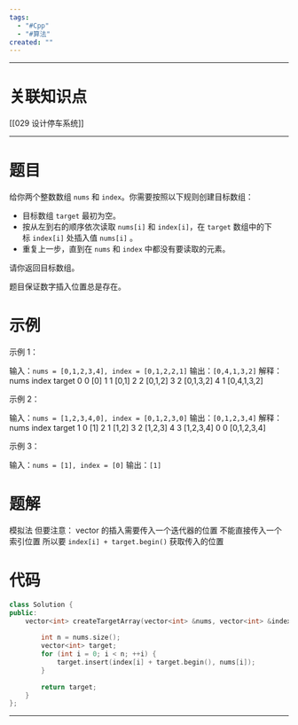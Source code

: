 ```yaml
---
tags:
  - "#Cpp"
  - "#算法"
created: ""
---
```


---
# 关联知识点

[[029 设计停车系统]]

---
# 题目

给你两个整数数组 `nums` 和 `index`。你需要按照以下规则创建目标数组：

- 目标数组 `target` 最初为空。
- 按从左到右的顺序依次读取 `nums[i]` 和 `index[i]`，在 `target` 数组中的下标 `index[i]` 处插入值 `nums[i]` 。
- 重复上一步，直到在 `nums` 和 `index` 中都没有要读取的元素。

请你返回目标数组。

题目保证数字插入位置总是存在。

# 示例

示例 1：

输入：`nums = [0,1,2,3,4], index = [0,1,2,2,1]`
输出：`[0,4,1,3,2]`
解释：
nums       index     target
0            0        [0]
1            1        [0,1]
2            2        [0,1,2]
3            2        [0,1,3,2]
4            1        [0,4,1,3,2]

示例 2：

输入：`nums = [1,2,3,4,0], index = [0,1,2,3,0]`
输出：`[0,1,2,3,4]`
解释：
nums       index     target
1            0        [1]
2            1        [1,2]
3            2        [1,2,3]
4            3        [1,2,3,4]
0            0        [0,1,2,3,4]

示例 3：

输入：`nums = [1], index = [0]`
输出：`[1]`

# 题解

模拟法
但要注意： vector 的插入需要传入一个迭代器的位置
不能直接传入一个索引位置
所以要 `index[i] + target.begin()` 获取传入的位置

# 代码

```C++
class Solution {  
public:  
    vector<int> createTargetArray(vector<int> &nums, vector<int> &index) {  
  
        int n = nums.size();  
        vector<int> target;  
        for (int i = 0; i < n; ++i) {  
            target.insert(index[i] + target.begin(), nums[i]);  
        }  
  
        return target;  
    }  
};
```


---
